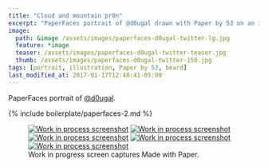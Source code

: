 ```yaml
---
title: "Cloud and mountain pr0n"
excerpt: "PaperFaces portrait of @d0ugal drawn with Paper by 53 on an iPad."
image: 
  path: &image /assets/images/paperfaces-d0ugal-twitter-lg.jpg 
  feature: *image
  teaser: /assets/images/paperfaces-d0ugal-twitter-teaser.jpg
  thumb: /assets/images/paperfaces-d0ugal-twitter-150.jpg
tags: [portrait, illustration, Paper by 53, beard]
last_modified_at: 2017-01-17T12:48:41-05:00
---
```


PaperFaces portrait of [@d0ugal](http://twitter.com/d0ugal).

{% include boilerplate/paperfaces-2.md %}

<figure class="third">
	<a href="{{ site.url }}/assets/images/paperfaces-d0ugal-process-1-lg.jpg"><img src="{{ site.url }}/assets/images/paperfaces-d0ugal-process-1-600.jpg" alt="Work in process screenshot"></a>
	<a href="{{ site.url }}/assets/images/paperfaces-d0ugal-process-2-lg.jpg"><img src="{{ site.url }}/assets/images/paperfaces-d0ugal-process-2-600.jpg" alt="Work in process screenshot"></a>
	<a href="{{ site.url }}/assets/images/paperfaces-d0ugal-process-3-lg.jpg"><img src="{{ site.url }}/assets/images/paperfaces-d0ugal-process-3-600.jpg" alt="Work in process screenshot"></a>
	<a href="{{ site.url }}/assets/images/paperfaces-d0ugal-process-4-lg.jpg"><img src="{{ site.url }}/assets/images/paperfaces-d0ugal-process-4-600.jpg" alt="Work in process screenshot"></a>
	<a href="{{ site.url }}/assets/images/paperfaces-d0ugal-process-5-lg.jpg"><img src="{{ site.url }}/assets/images/paperfaces-d0ugal-process-5-600.jpg" alt="Work in process screenshot"></a>
	<figcaption>Work in progress screen captures Made with Paper.</figcaption>
</figure>
